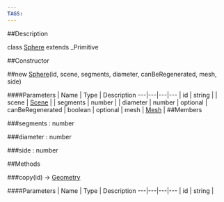 ```yaml
---
TAGS:
---
```

##Description

class [Sphere](/classes/2.2/Sphere) extends _Primitive



##Constructor

##new [Sphere](/classes/2.2/Sphere)(id, scene, segments, diameter, canBeRegenerated, mesh, side)



####Parameters
 | Name | Type | Description
---|---|---|---
 | id | string | 
 | scene | [Scene](/classes/2.2/Scene) | 
 | segments | number | 
 | diameter | number | 
optional | canBeRegenerated | boolean | 
optional | mesh | [Mesh](/classes/2.2/Mesh) | 
##Members

###segments : number



###diameter : number



###side : number



##Methods

###copy(id) &rarr; [Geometry](/classes/2.2/Geometry)



####Parameters
 | Name | Type | Description
---|---|---|---
 | id | string | 

